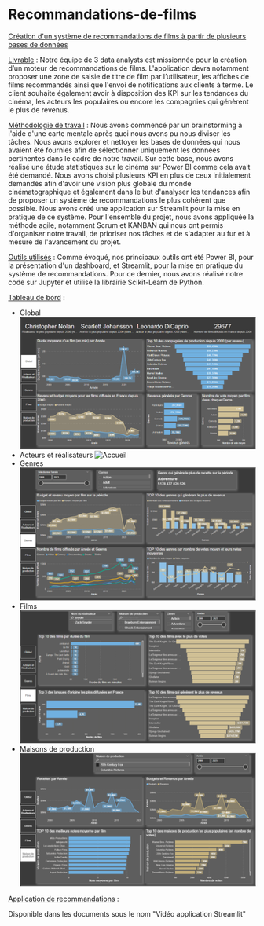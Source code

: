 # Recommandations-de-films
[Création d'un système de recommandations de films à partir de plusieurs bases de données](https://cine-creuse-recommandation.streamlit.app/)

<ins>Livrable</ins> : Notre équipe de 3 data analysts est missionnée pour la création d’un moteur de recommandations de films. L'application devra notamment proposer une zone de saisie de titre de film par l’utilisateur, les affiches de films recommandés ainsi que l'envoi de notifications aux clients à terme. Le client souhaite également avoir à disposition des KPI sur les tendances du cinéma, les acteurs les populaires ou encore les compagnies qui génèrent le plus de revenus.

 
<ins>Méthodologie de travail</ins> : Nous avons commencé par un brainstorming à l'aide d'une carte mentale après quoi nous avons pu nous diviser les tâches. Nous avons explorer et nettoyer les bases de données qui nous avaient été fournies afin de sélectionner uniquement les données pertinentes dans le cadre de notre travail. Sur cette base, nous avons réalisé une étude statistiques sur le cinéma sur Power BI comme cela avait été demandé. Nous avons choisi plusieurs KPI en plus de ceux initialement demandés afin d'avoir une vision plus globale du monde cinématographique et également dans le but d'analyser les tendances afin de proposer un système de recommandations le plus cohérent que possible. Nous avons créé une application sur Streamlit pour la mise en pratique de ce système.
Pour l'ensemble du projet, nous avons appliquée la méthode agile, notamment Scrum et KANBAN qui nous ont permis d'organiser notre travail, de prioriser nos tâches et de s'adapter au fur et à mesure de l'avancement du projet.


<ins>Outils utilisés</ins> : Comme évoqué, nos principaux outils ont été Power BI, pour la présentation d'un dashboard, et Streamlit, pour la mise en pratique du système de recommandations. Pour ce dernier, nous avons réalisé notre code sur Jupyter et utilise la librairie Scikit-Learn de Python.


<ins>Tableau de bord</ins> :

- Global
  ![Accueil](https://github.com/lher5/Recommandations-de-films/blob/main/Images/Power%20Bi%20-%20Projet%202%20-%20Global.png)
- Acteurs et réalisateurs
  ![Accueil](https://github.com/lher5/Recommandations-de-films/blob/main/Images/Power%20Bi%20-%20Projet%202%20-%20Acteurs%20et%20R%C3%A9alisateurs.png)
- Genres
  ![Accueil](https://github.com/lher5/Recommandations-de-films/blob/main/Images/Power%20Bi%20-%20Projet%202%20-%20Genres.png)
- Films
  ![Accueil](https://github.com/lher5/Recommandations-de-films/blob/main/Images/Power%20Bi%20-%20Projet%202%20-%20Films.png)
- Maisons de production
  ![Accueil](https://github.com/lher5/Recommandations-de-films/blob/main/Images/Power%20Bi%20-%20Projet%202%20-%20Maisons%20de%20productions.png)


<ins>Application de recommandations</ins> :

Disponible dans les documents sous le nom "Vidéo application Streamlit"
